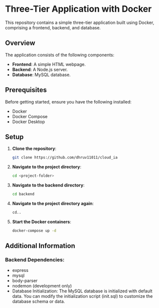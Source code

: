 # Three-Tier Application with Docker

This repository contains a simple three-tier application built using Docker, comprising a frontend, backend, and database.

## Overview

The application consists of the following components:

- **Frontend**: A simple HTML webpage.
- **Backend**: A Node.js server.
- **Database**: MySQL database.

## Prerequisites

Before getting started, ensure you have the following installed:

- Docker
- Docker Compose
- Docker Desktop

## Setup

1. **Clone the repository**:

   ```bash
   git clone https://github.com/dhruv11011/cloud_ia
   
2. **Navigate to the project directory**:
   ```bash
   cd <project-folder>

3. **Navigate to the backend directory**:
   ```bash
   cd backend
   
4. **Navigate to the project directory again**:
   ```bash
   cd..

5. **Start the Docker containers**:
   ```bash
   docker-compose up -d

## Additional Information
  ### Backend Dependencies:
- express
- mysql
- body-parser
- nodemon (development only)
- Database Initialization: The MySQL database is initialized with default data. You can modify the initialization script (init.sql) to customize the database schema or data.
